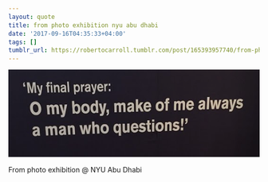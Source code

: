 ```yaml
---
layout: quote
title: from photo exhibition nyu abu dhabi
date: '2017-09-16T04:35:33+04:00'
tags: []
tumblr_url: https://robertocarroll.tumblr.com/post/165393957740/from-photo-exhibition-nyu-abu-dhabi
---
```

<img src="/images/quotes/tumblr_owd6j9Yazt1u0ytjpo1_540.png"/><br/><p>From photo exhibition @ NYU Abu Dhabi</p>

